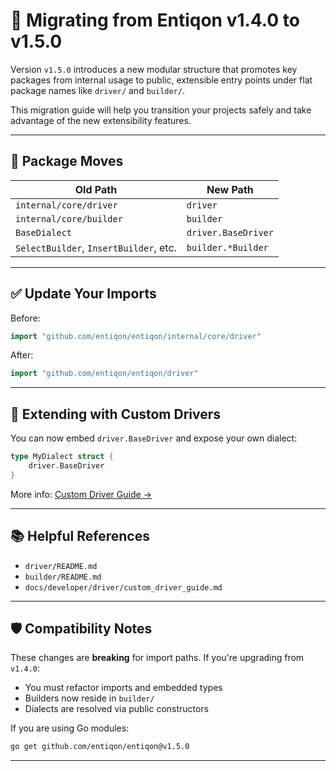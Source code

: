 # 🔁 Migrating from Entiqon v1.4.0 to v1.5.0

Version `v1.5.0` introduces a new modular structure that promotes key packages
from internal usage to public, extensible entry points under flat package names
like `driver/` and `builder/`.

This migration guide will help you transition your projects safely and take advantage
of the new extensibility features.

---

## 🔀 Package Moves

| Old Path                             | New Path                     |
|--------------------------------------|------------------------------|
| `internal/core/driver`               | `driver`                     |
| `internal/core/builder`              | `builder`                    |
| `BaseDialect`                        | `driver.BaseDriver`          |
| `SelectBuilder`, `InsertBuilder`, etc.| `builder.*Builder`          |

---

## ✅ Update Your Imports

Before:

```go
import "github.com/entiqon/entiqon/internal/core/driver"
```

After:

```go
import "github.com/entiqon/entiqon/driver"
```

---

## 🧩 Extending with Custom Drivers

You can now embed `driver.BaseDriver` and expose your own dialect:

```go
type MyDialect struct {
	driver.BaseDriver
}
```

More info: [Custom Driver Guide →](../../driver/custom_driver_guide.md)

---

## 📚 Helpful References

- `driver/README.md`
- `builder/README.md`
- `docs/developer/driver/custom_driver_guide.md`

---

## 🛡️ Compatibility Notes

These changes are **breaking** for import paths. If you're upgrading from `v1.4.0`:

- You must refactor imports and embedded types
- Builders now reside in `builder/`
- Dialects are resolved via public constructors

If you are using Go modules:

```bash
go get github.com/entiqon/entiqon@v1.5.0
```

---